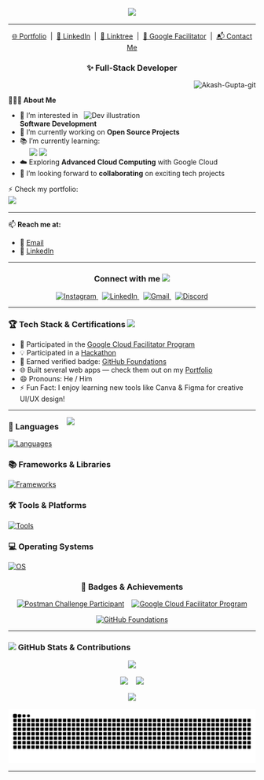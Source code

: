 <p align="center">
  <img src="https://readme-typing-svg.herokuapp.com?font=Righteous&size=30&duration=4000&pause=1000&center=true&vCenter=true&width=800&height=50&lines=Hi+There!+👋+I'm+Akash+Gupta;and+I'm+Full+Stack+Developer!;" />
</p>
  
---
<!--- Adding Header Elements -->

<p align="center">
  <a href="https://www.iamakashit.tech" target="_blank">🌐 Portfolio</a> &nbsp;|&nbsp;
  <a href="https://www.linkedin.com/in/akash-gupta-718363296/" target="_blank">💼 LinkedIn</a> &nbsp;|&nbsp;
  <a href="https://linktr.ee/i_am_akashit" target="_blank">🔗 Linktree</a> &nbsp;|&nbsp;
  <a href="https://www.cloudskillsboost.google/public_profiles/8c74d0f0-e93f-43da-9a49-99e61800e527" target="_blank">🚀 Google Facilitator</a> &nbsp;|&nbsp;
  <a href="mailto:i.am.akash.it@gmail.com">📬 Contact Me</a>
</p>

<h3 align="center">✨ Full-Stack Developer</h3>

<p align="right">
  <img src="https://komarev.com/ghpvc/?username=Akash-gupta-git&label=Profile%20views&color=ff0000&style=plastic" alt="Akash-Gupta-git" />
</p>

<b>👨🏻‍💻 About Me</b>

<img src="https://raw.githubusercontent.com/sanjay-kv/sanjay-kv/main/Assets/illustration.png" width="350px" align="right" alt="Dev illustration">

<ul>
  <li>👀 I’m interested in <b>Software Development</b></li>
  <li>🌱 I’m currently working on <b>Open Source Projects</b></li>
  <li>📚 I’m currently learning:
    <br>&nbsp;&nbsp;&nbsp;&nbsp;
    <img src="https://img.shields.io/badge/-npm-3b2e5a?style=plastic&logo=npm" />
    <img src="https://img.shields.io/badge/-web3-%231572B6?style=plastic&logo=web3" />
  </li>
  <li>☁️ Exploring <b>Advanced Cloud Computing</b> with Google Cloud</li>
  <li>🤝 I’m looking forward to <b>collaborating</b> on exciting tech projects</li>
</ul>

⚡ Check my portfolio:  
<a href="https://www.iamakashit.tech" target="_blank">
  <img src="https://img.shields.io/badge/-Portfolio-%23E44D27?style=for-the-badge&logo=Google-Chrome&logoColor=white" />
</a>

---

📫 **Reach me at:**  
- 📧 [Email](mailto:akashgupta01082002@gmail.com)  
- 💼 [LinkedIn](https://www.linkedin.com/in/akash-gupta-718363296/)  

---

<h3 align="center">
  Connect with me
  <img src="https://github.com/UjjwalSaini07/UjjwalSaini07/blob/main/Assets_Used/Gifs/Port_HandShake.gif" width="50" />
</h3>

<p align="center">
  <a href="https://instagram.com/i_am_akashit" target="_blank">
    <img src="https://raw.githubusercontent.com/rahuldkjain/github-profile-readme-generator/master/src/images/icons/Social/instagram.svg" alt="Instagram" height="30" width="40" />
  </a>
  &nbsp;
  <a href="https://www.linkedin.com/in/akash-gupta-718363296/" target="_blank">
    <img src="https://raw.githubusercontent.com/rahuldkjain/github-profile-readme-generator/master/src/images/icons/Social/linked-in-alt.svg" alt="LinkedIn" height="30" width="40" />
  </a>
  &nbsp;
  <a href="mailto:akashgupta01082002@gmail.com">
    <img src="https://img.icons8.com/fluent/48/000000/gmail.png" alt="Gmail" height="35" width="40"/>
  </a>
  &nbsp;
  <a href="https://discord.com/channels/@me/1388864655304163420" target="_blank">
    <img src="https://raw.githubusercontent.com/rahuldkjain/github-profile-readme-generator/master/src/images/icons/Social/discord.svg" alt="Discord" height="30" width="40" />
  </a>
</p>

---

<h3>
  🏆 Tech Stack & Certifications
  <img src="https://ujjwalsaini07.github.io/GitHub-Achievement-Badges/Assests/Extra/Reactions/trophyemoji.gif" width="40px" />
</h3>

<ul>
  <li>🚀 Participated in the <a href="https://www.cloudskillsboost.google/public_profiles/8c74d0f0-e93f-43da-9a49-99e61800e527" target="_blank">Google Cloud Facilitator Program</a></li>
  <li>💡 Participated in a <a href="https://drive.google.com/file/d/13uRVGILmQKh3Di-DaJyIZOTGeI1uGFTi/view?usp=sharing" target="_blank">Hackathon</a></li>
  <li>📜 Earned verified badge: <a href="https://www.credly.com/badges/c5bf27e8-c763-4ef2-8591-810737a11d1e/linked_in_profile" target="_blank">GitHub Foundations</a></li>
  <li>🌐 Built several web apps — check them out on my <a href="https://www.iamakashit.tech" target="_blank">Portfolio</a></li>
  <li>😄 Pronouns: He / Him</li>
  <li>⚡ Fun Fact: I enjoy learning new tools like Canva & Figma for creative UI/UX design!</li>
</ul>

---

<img align="right" src="https://user-images.githubusercontent.com/73696489/114419405-050adc00-9bd1-11eb-94ee-46acea810265.gif" width="385"/>

<div display="flex" width="50%">

<h3>🚀 Languages</h3>

[![Languages](https://skillicons.dev/icons?i=c,cpp,java,python,js,mysql&perline=8)](https://github.com/Akash-Gupta-git)

<h3>📚 Frameworks & Libraries</h3>

[![Frameworks](https://skillicons.dev/icons?i=nodejs,express,react,bootstrap,figma,canva&perline=8)](https://github.com/Akash-Gupta-git)

<h3>🛠️ Tools & Platforms</h3>

[![Tools](https://skillicons.dev/icons?i=github,replit,vscode,gcp,git,vercel&perline=8)](https://github.com/Akash-Gupta-git)

<h3>💻 Operating Systems</h3>

[![OS](https://skillicons.dev/icons?i=windows,linux&perline=8)](https://github.com/Akash-Gupta-git)

</div>

<h3 align="center">🏅 Badges & Achievements</h3>

<div align="center" style="display:flex; gap:15px; flex-wrap: wrap; justify-content: center;">

  <!-- Postman Challenge Badge -->
  <a href="https://gssoc.girlscript.tech/leaderboard" target="_blank">
    <img src="https://raw.githubusercontent.com/GSSoC24/Postman-Challenge/main/docs/assets/Postman%20White.png" width="100" title="Postman Challenge Participant" />
  </a>

  <!-- Google Cloud Facilitator -->
  <a href="https://www.cloudskillsboost.google/public_profiles/8c74d0f0-e93f-43da-9a49-99e61800e527" target="_blank">
    <img src="https://cdn.qwiklabs.com/Sz1Xo5qmbCHlNiUoH52UExtrPBzLcAS55bDltYbtmqk%3D" width="100" title="Google Cloud Facilitator Program" />
  </a>

  <!-- GitHub Foundations (Credly) -->
  <a href="https://www.credly.com/badges/c5bf27e8-c763-4ef2-8591-810737a11d1e/public_url" target="_blank">
    <img src="https://images.credly.com/size/340x340/images/024d0122-724d-4c5a-bd83-cfe3c4b7a073/image.png" width="100" title="GitHub Foundations" />
  </a>

</div>

<!--------------------------Github Progress------------------------------------------------>
<hr>
<h3 align="left">
  <img src="https://github-production-user-asset-6210df.s3.amazonaws.com/73993775/283932715-9307f2e9-03b3-4b2f-afc4-17f425b4a8ab.gif" width="30px">
  GitHub Stats & Contributions
</h3>

<!-- 🏆  -->
<p align="center">
  <img src="https://github-profile-trophy.vercel.app/?username=Akash-Gupta-git&theme=radical&no-frame=true&no-bg=true&margin-w=10" />
</p>


<p align="center">
  <img height="180em" src="https://github-readme-stats.vercel.app/api?username=Akash-Gupta-git&show_icons=true&theme=radical&count_private=true&hide_border=true&border_radius=10&rank_icon=github" />
  &nbsp;&nbsp;
  <img height="180em" src="https://github-readme-streak-stats.herokuapp.com/?user=Akash-Gupta-git&theme=radical&hide_border=true" />
</p>

<p align="center">
  <img src="https://github-readme-stats.vercel.app/api/top-langs/?username=Akash-Gupta-git&layout=compact&theme=radical&hide_border=true" />
</p>

<!-- 🐍 GitHub Contribution Snake Animation -->
<p align="center">
  <img src="https://raw.githubusercontent.com/Akash-Gupta-git/Akash-Gupta-git/output/github-contribution-grid-snake.svg" alt="snake gif" />
</p>
<hr>

